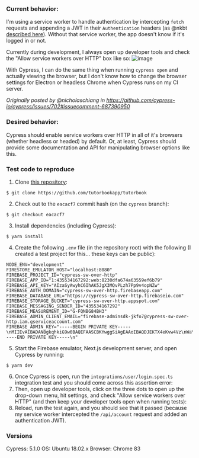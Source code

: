 <!-- Is this a question? Questions WILL BE CLOSED. Ask in our chat https://on.cypress.io/chat  -->

### Current behavior:

I'm using a service worker to handle authentication by intercepting `fetch` requests and appending a JWT in their `Authentication` headers (as @nkbt [described here](https://github.com/cypress-io/cypress/issues/702#issuecomment-501084448)). Without that service worker, the app doesn't know if it's logged in or not.

Currently during development, I always open up developer tools and check the "Allow service workers over HTTP" box like so:
![image](https://user-images.githubusercontent.com/20798889/92285454-32640e80-eeb9-11ea-8737-54ab19cfd852.png)

With Cypress, I can do the same thing when running `cypress open` and actually viewing the browser, but I don't know how to change the browser settings for Electron or headless Chrome when Cypress runs on my CI server.

_Originally posted by @nicholaschiang in https://github.com/cypress-io/cypress/issues/702#issuecomment-687390950_

### Desired behavior:

Cypress should enable service workers over HTTP in all of it's browsers (whether headless or headed) by default. Or, at least, Cypress should provide some documentation and API for manipulating browser options like this.

### Test code to reproduce

1. Clone [this repository](https://github.com/tutorbookapp/tutorbook):

```
$ git clone https://github.com/tutorbookapp/tutorbook
```

2. Check out to the `eacacf7` commit hash (on the `cypress` branch):

```
$ git checkout eacacf7
```

3. Install dependencies (including Cypress):

```
$ yarn install
```

4. Create the following `.env` file (in the repository root) with the following (I created a test project for this... these keys can be public):

```dotenv
NODE_ENV="development"
FIRESTORE_EMULATOR_HOST="localhost:8080"
FIREBASE_PROJECT_ID="cypress-sw-over-http"
FIREBASE_APP_ID="1:435534167292:web:8230dfa674a63559ef6b79"
FIREBASE_API_KEY="AIzaSyAwyhC6IhAK5JgX3MQvPLzh7Pp9v4opNZw"
FIREBASE_AUTH_DOMAIN="cypress-sw-over-http.firebaseapp.com"
FIREBASE_DATABASE_URL="https://cypress-sw-over-http.firebaseio.com"
FIREBASE_STORAGE_BUCKET="cypress-sw-over-http.appspot.com"
FIREBASE_MESSAGING_SENDER_ID="435534167292"
FIREBASE_MEASUREMENT_ID="G-FQNBG84BH3"
FIREBASE_ADMIN_CLIENT_EMAIL="firebase-adminsdk-jkfo7@cypress-sw-over-http.iam.gserviceaccount.com"
FIREBASE_ADMIN_KEY="-----BEGIN PRIVATE KEY-----\nMIIEvAIBADANBgkqhkiG9w0BAQEFAASCBKYwggSiAgEAAoIBAQDJEKTX4eKvw4Vz\nWaYQvzCnSqBy3a+XTqPm1QKy3XIAVoYCB9h+g6HGNzLhfOTnUHd03Af6aOFdYNQ6\nOFBJ1T5kbaWD9kFE+rQJe3lJLj52KF0KD2WpIRlmTsNQhMRnVdlZKBVRQygDysbi\nohtOSpnx92IslaiyY96kB4XE1C4JLUmIJNBMgPs9pd0PVvrfVuCi/E3Qb8sfYrbl\nqjCZ+dKzy6lMP/5hLQA+dSPHFzLM8T4hf6zJ3HD02cQfOy84QBFKsSvGpNgO4+KH\nHai32kFiO8BFGmvbW/n6wZOH9oSnz1SrIuZ/1UC5yYRhCJWmPIYBcCdBjT46ELRW\nmK+CZe3hAgMBAAECggEAA/nHJqkl5jeRo5Wj19wt8jriqA7L3mwsx79Rw7dm/gx3\n7yGYVW0VJXIZOJXzgULpL8d7hWcuQJ5N5/5N0R3tM0drQMwdX4etCGx3ehvW2peC\n+nRSPGlGAyy+xjBv4UK0buPA4yfWqleHvfq6Wz6Uo3ESsQK/EJLyt6/Z5GnVJLOG\nchxg1x05jo+uQBnchYti9QF+HFVrYG1nUiBA7t2GeLx1WnlwSlirbEeGvbwAOYAk\nn1Ph1TorqTbviR7244lZz7WeFRwfN44qEDPoWTOHifOigFdYUK2FX93Uoi397iIL\n38SslS31NYJhFDV6sB7EIJLxkAbgx3MkjdL3WB7taQKBgQDkiyb2V5NUx3n+so80\nQtLJwWgVQ0uGXKj7cds399K68Apg6mkvl639bfuUIFKqTGjiwGaviJmaEpMUSPKX\nljmsWndS9xeM0Jo6abOCrVo32OPE5ZcPCO5AXLx77gLDhvL1z23TeX5VPQ9qD0OI\na6UeRiFCgIkE+okq33urfqu3yQKBgQDhOGPe8kXyKl0xy9r87nfKpe3JahhmE/yU\nHAHtbHO5muzmHUftRuYagXcDfNbdM4n8tZLx0yapRcXVuxIwqOqk1XjVFiK5qdPk\nvVZI4xafIoi2QpPmtRNPmsTpxIx8+UG2VduTm/m/alZfPzaW09M9F6xoDnFu18gi\nkrE4DUFBWQKBgGqfXNMKsmqYEZs41MSN9Gc5+wQIfEC4FAIS8TIgRUj/WegzFFWm\nzv5wBDHsDoTy1vAK0R1NflO6HLIXAk6kQE3fetHTA0Knw3xC+gOaOn/ZiRHABwR1\npymR2kF7HgD4gXsaheNmSAEeVoWlj10i00rXbwbmjoYrGDlPQBQXKae5AoGAfKnt\n/hY0yVrRwyKH0MFe5Xj7KiXj43zkrkbiej0xwWcUAjvq+FfqPnmzGucbN82zb4JC\nGEE8gS3x1+B4rR6S4zKWc7yQ9BwhAdgbzrSEbQl8iwZHP8izK7kLjioRaYu+5+KW\nbBpGH8IIlSg0W0BdCM/1ypNUDnq6eQiht9j+aeECgYAMGW9AFRo5zyup8XgHDZK6\nCUfrrsOgORtZvmo8f2TG3GQ5IbQtNv0RLkvjOZdCBQoJRcmKHUyhAfuM9iPEj7q4\n5TJc3w+rYXCGbhJR8b/q++FmoPjNXX40QD1gfAsLgisvsVplh7avgsWB4lF6D/c8\ncfdaWas0fy2iA5pNhkCgAA==\n-----END PRIVATE KEY-----\n"
```

5. Start the Firebase emulator, Next.js development server, and open Cypress by running:

```
$ yarn dev
```

6. Once Cypress is open, run the `integrations/user/login.spec.ts` integration test and you should come across this assertion error:
7. Then, open up developer tools, click on the three dots to open up the drop-down menu, hit settings, and check "Allow service workers over HTTP" (and then keep your developer tools open when running tests):
8. Reload, run the test again, and you should see that it passed (because my service worker intercepted the `/api/account` request and added an authentication JWT).

### Versions

Cypress: 5.1.0
OS: Ubuntu 18.02.x
Browser: Chrome 83
